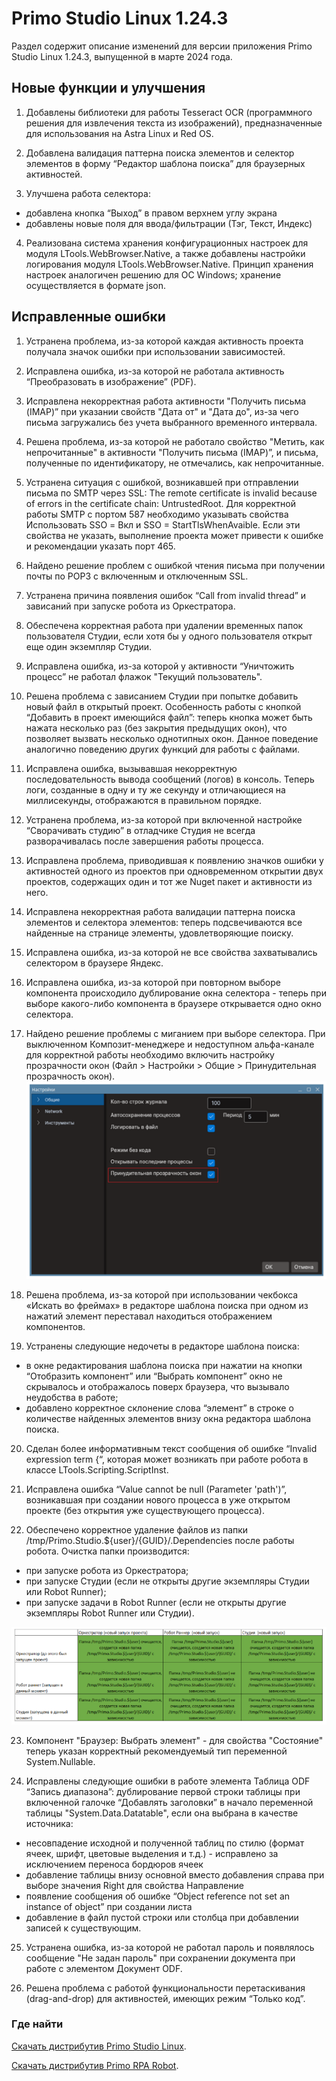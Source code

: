 # Primo Studio Linux 1.24.3

Раздел содержит описание изменений для версии приложения Primo Studio Linux 1.24.3, выпущенной в марте 2024 года. 


## Новые функции и улучшения

1. Добавлены библиотеки для работы Tesseract OCR (программного решения для извлечения текста из изображений), предназначенные для использования на Astra Linux и Red OS.

2. Добавлена валидация паттерна поиска элементов и селектор элементов в форму “Редактор шаблона поиска” для браузерных активностей.

3. Улучшена работа селектора: 
- добавлена кнопка “Выход” в правом верхнем углу экрана  
- добавлены новые поля для ввода/фильтрации (Тэг, Текст, Индекс)

4. Реализована система хранения конфигурационных настроек для модуля LTools.WebBrowser.Native, а также добавлены настройки логирования модуля LTools.WebBrowser.Native. Принцип хранения настроек аналогичен решению для ОС Windows; хранение осуществляется в формате json.


## Исправленные ошибки 
1. Устранена проблема, из-за которой каждая активность проекта получала значок ошибки при использовании зависимостей.
2. Исправлена ошибка, из-за которой не работала активность “Преобразовать в изображение” (PDF).
3. Исправлена некорректная работа активности "Получить письма (IMAP)” при указании свойств "Дата от" и "Дата до", из-за чего письма загружались без учета выбранного временного интервала. 
4. Решена проблема, из-за которой не работало свойство  "Метить, как непрочитанные" в активности "Получить письма (IMAP)”, и письма, полученные по идентификатору, не отмечались, как непрочитанные. 
5. Устранена ситуация с ошибкой, возникавшей при отправлении письма по SMTP через SSL: The remote certificate is invalid because of errors in the certificate chain: UntrustedRoot. Для корректной работы SMTP с портом 587 необходимо указывать свойства Использовать SSO = Вкл и SSO = StartTlsWhenAvaible. Если эти свойства не указать, выполнение проекта может привести к ошибке и рекомендации указать порт 465. 
6. Найдено решение проблем с ошибкой чтения письма при получении почты по POP3 с включенным и отключенным SSL.
7. Устранена причина появления ошибок “Call from invalid thread” и зависаний при запуске робота из Оркестратора.
8. Обеспечена корректная работа при удалении временных папок пользователя Студии, если хотя бы у одного пользователя открыт еще один экземпляр Студии.
9. Исправлена ошибка, из-за которой у активности “Уничтожить процесс” не работал флажок "Текущий пользователь". 
10. Решена проблема с зависанием Студии при попытке добавить новый файл в открытый проект. Особенность работы с кнопкой “Добавить в проект имеющийся файл”: теперь кнопка может быть нажата несколько раз (без закрытия предыдущих окон), что позволяет вызвать несколько однотипных окон. Данное поведение аналогично поведению других функций для работы с файлами.
11. Исправлена ошибка, вызывавшая некорректную последовательность вывода сообщений (логов) в консоль. Теперь логи, созданные в одну и ту же секунду и отличающиеся на миллисекунды, отображаются в правильном порядке.
12. Устранена проблема, из-за которой при включенной настройке “Сворачивать студию” в отладчике Студия не всегда разворачивалась после завершения работы процесса.
13. Исправлена проблема, приводившая к появлению значков ошибки у активностей одного из проектов при одновременном открытии двух проектов, содержащих один и тот же Nuget пакет и активности из него.
14. Исправлена некорректная работа валидации паттерна поиска элементов и селектора элементов: теперь подсвечиваются все найденные на странице элементы, удовлетворяющие поиску.
15. Исправлена ошибка, из-за которой не все свойства захватывались селектором в браузере Яндекс. 
16. Исправлена ошибка, из-за которой при повторном выборе компонента происходило дублирование окна селектора - теперь при выборе какого-либо компонента в браузере открывается одно окно селектора.
17. Найдено решение проблемы с миганием при выборе селектора. При выключенном Композит-менеджере и недоступном альфа-канале для корректной работы необходимо включить настройку прозрачности окон (Файл > Настройки > Общие > Принудительная прозрачность окон).  
![](../resources/studio-linux/transparency.png)
18. Решена проблема, из-за которой при использовании чекбокса «Искать во фреймах» в редакторе шаблона поиска при одном из нажатий элемент переставал находиться отображением компонентов.

19. Устранены следующие недочеты в редакторе шаблона поиска: 
- в окне редактирования шаблона поиска при нажатии на кнопки “Отобразить компонент” или “Выбрать компонент” окно не скрывалось и отображалось поверх браузера, что вызывало неудобства в работе;
- добавлено корректное склонение слова “элемент” в строке о количестве найденных элементов внизу окна редактора шаблона поиска.

20. Сделан более информативным текст сообщения об ошибке “Invalid expression term {“, которая может возникать при работе робота в классе LTools.Scripting.ScriptInst.

21. Исправлена ошибка “Value cannot be null (Parameter 'path')”, возникавшая при создании нового процесса в уже открытом проекте (без открытия уже существующего процесса).

22. Обеспечено корректное удаление файлов  из папки /tmp/Primo.Studio.${user}/{GUID}/.Dependencies после работы робота. Очистка папки производится: 
- при запуске робота из Оркестратора; 
- при запуске Студии (если не открыты другие экземпляры Студии или Robot Runner); 
- при запуске задачи в Robot Runner (если не открыты другие экземпляры Robot Runner или Студии).

![](../resources/studio-linux/tmp-files.png)

23. Компонент "Браузер: Выбрать элемент" - для свойства "Состояние" теперь указан корректный рекомендуемый тип переменной System.Nullable<Boolean>.

24. Исправлены следующие ошибки в работе элемента Таблица ODF “Запись диапазона”:
дублирование первой строки таблицы при включенной галочке “Добавлять заголовки” в начало переменной таблицы "System.Data.Datatable", если она выбрана в качестве источника:
- несовпадение исходной и полученной таблиц по стилю (формат ячеек, шрифт, цветовые выделения и т.д.) - исправлено за исключением переноса бордюров ячеек
- добавление таблицы внизу основной вместо добавления справа при выборе значения Right для свойства Направление 
- появление сообщения об ошибке “Object reference not set an instance of object” при создании листа
- добавление в файл пустой строки или столбца при добавлении записей к существующим.

25. Устранена ошибка, из-за которой не работал пароль и появлялось сообщение "Не задан пароль" при сохранении документа при работе с элементом Документ ODF.

26. Решена проблема с работой функциональности перетаскивания (drag-and-drop) для активностей, имеющих режим “Только код”.


### Где найти 

[Скачать дистрибутив Primo Studio Linux](http://disk3.primo-rpa.ru/index.php/s/t9BHBjR6PP06Yax?path=%2FRelease%2FStudio).

[Скачать дистрибутив Primo RPA Robot](http://disk3.primo-rpa.ru/index.php/s/t9BHBjR6PP06Yax?path=%2FRelease%2FRobot).

